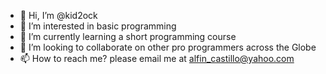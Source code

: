 - 👋 Hi, I’m @kid2ock
- 👀 I’m interested in basic programming 
- 🌱 I’m currently learning a short programming course
- 💞️ I’m looking to collaborate on other pro programmers across the Globe
- 📫 How to reach me? please email me at alfin_castillo@yahoo.com

<!---
kid2ock/kid2ock is a ✨ special ✨ repository because its `README.md` (this file) appears on your GitHub profile.
You can click the Preview link to take a look at your changes.
--->
